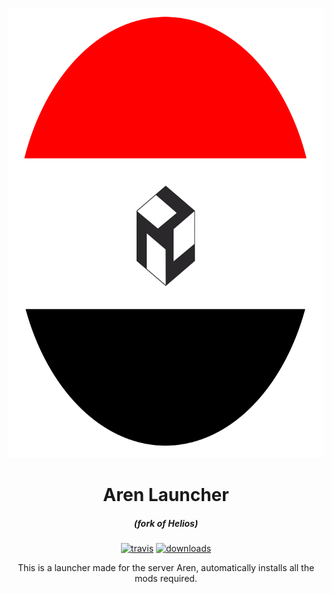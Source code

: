 <p align="center"><img src="./app/assets/images/SealCircle.png" width="720px" height="720px" alt="aventium softworks"></p>

<h1 align="center">Aren Launcher</h1>

<em><h5 align="center">(fork of Helios)</h5></em>

[<p align="center"><img src="https://img.shields.io/travis/dscalzi/HeliosLauncher.svg?style=for-the-badge" alt="travis">](https://travis-ci.org/Chesvin1/FarfaniaLauncher) [<img src="https://img.shields.io/github/downloads/dscalzi/HeliosLauncher/total.svg?style=for-the-badge" alt="downloads">](https://github.com/ByMoniXX2/ArenLauncher/releases)

<p align="center">This is a launcher made for the server Aren, automatically installs all the mods required.</p>
